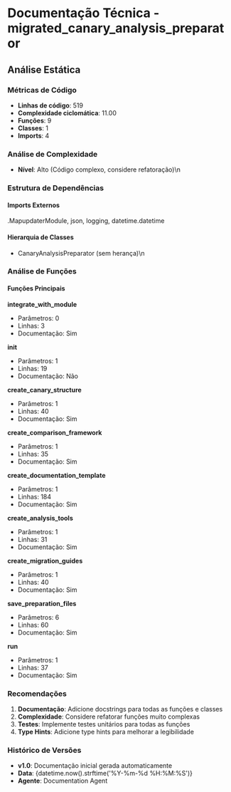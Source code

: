 # Documentação Técnica - migrated_canary_analysis_preparator

## Análise Estática

### Métricas de Código
- **Linhas de código**: 519
- **Complexidade ciclomática**: 11.00
- **Funções**: 9
- **Classes**: 1
- **Imports**: 4

### Análise de Complexidade
- **Nível**: Alto (Código complexo, considere refatoração)\n
### Estrutura de Dependências

#### Imports Externos
.MapupdaterModule, json, logging, datetime.datetime

#### Hierarquia de Classes
- CanaryAnalysisPreparator (sem herança)\n
### Análise de Funções

#### Funções Principais
**integrate_with_module**
- Parâmetros: 0
- Linhas: 3
- Documentação: Sim

**__init__**
- Parâmetros: 1
- Linhas: 19
- Documentação: Não

**create_canary_structure**
- Parâmetros: 1
- Linhas: 40
- Documentação: Sim

**create_comparison_framework**
- Parâmetros: 1
- Linhas: 35
- Documentação: Sim

**create_documentation_template**
- Parâmetros: 1
- Linhas: 184
- Documentação: Sim

**create_analysis_tools**
- Parâmetros: 1
- Linhas: 31
- Documentação: Sim

**create_migration_guides**
- Parâmetros: 1
- Linhas: 40
- Documentação: Sim

**save_preparation_files**
- Parâmetros: 6
- Linhas: 60
- Documentação: Sim

**run**
- Parâmetros: 1
- Linhas: 37
- Documentação: Sim

### Recomendações

1. **Documentação**: Adicione docstrings para todas as funções e classes
2. **Complexidade**: Considere refatorar funções muito complexas
3. **Testes**: Implemente testes unitários para todas as funções
4. **Type Hints**: Adicione type hints para melhorar a legibilidade

### Histórico de Versões

- **v1.0**: Documentação inicial gerada automaticamente
- **Data**: {datetime.now().strftime('%Y-%m-%d %H:%M:%S')}
- **Agente**: Documentation Agent

